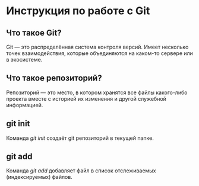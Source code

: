 # Инструкция по работе с Git

## Что такое Git?

Git — это распределённая система контроля версий. Имеет несколько точек взаимодействия, которые объединяются на каком-то сервере или в экосистеме.

## Что такое репозиторий?

Репозиторий — это место, в котором хранятся все файлы какого-либо проекта вместе с историей их изменения и другой служебной информацией. 



## git init

Команда *git init* создаёт git репозиторий в текущей папке.

## git add

Команда *git add* добавляет файл в список отслеживаемых (индексируемых) файлов.

